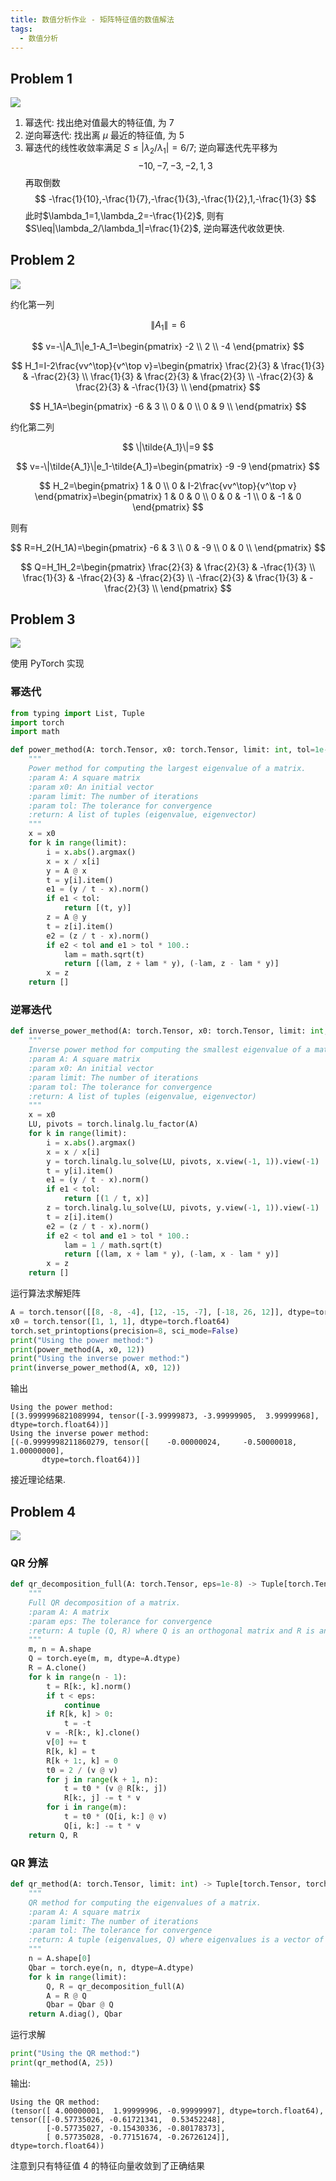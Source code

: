 ```yaml
---
title: 数值分析作业 - 矩阵特征值的数值解法
tags:
  - 数值分析
---
```


## Problem 1

![](https://cdn.duanyll.com/img/20230424163153.png)

1. 幂迭代: 找出绝对值最大的特征值, 为 $7$
2. 逆向幂迭代: 找出离 $\mu$ 最近的特征值, 为 $5$
3. 幂迭代的线性收敛率满足 $S\leq|\lambda_2/\lambda_1|=6/7$; 逆向幂迭代先平移为
   $$
   -10,-7,-3,-2,1,3
   $$
   再取倒数
   $$
   -\frac{1}{10},-\frac{1}{7},-\frac{1}{3},-\frac{1}{2},1,-\frac{1}{3}
   $$
   此时$\lambda_1=1,\lambda_2=-\frac{1}{2}$, 则有 $S\leq|\lambda_2/\lambda_1|=\frac{1}{2}$, 逆向幂迭代收敛更快.

## Problem 2

![](https://cdn.duanyll.com/img/20230424164140.png)

约化第一列

$$
\|A_1\|=6
$$

$$
v=-\|A_1\|e_1-A_1=\begin{pmatrix}
    -2 \\
    2 \\
    -4
\end{pmatrix}
$$

$$
H_1=I-2\frac{vv^\top}{v^\top v}=\begin{pmatrix}
 \frac{2}{3} & \frac{1}{3} & -\frac{2}{3} \\
 \frac{1}{3} & \frac{2}{3} & \frac{2}{3} \\
 -\frac{2}{3} & \frac{2}{3} & -\frac{1}{3} \\
\end{pmatrix}
$$

$$
H_1A=\begin{pmatrix}
 -6 & 3 \\
 0 & 0 \\
 0 & 9 \\
\end{pmatrix}
$$

约化第二列

$$
\|\tilde{A_1}\|=9
$$

$$
v=-\|\tilde{A_1}\|e_1-\tilde{A_1}=\begin{pmatrix}
    -9
    -9
\end{pmatrix}
$$

$$
H_2=\begin{pmatrix}
    1 & 0 \\
    0 & I-2\frac{vv^\top}{v^\top v}
\end{pmatrix}=\begin{pmatrix}
    1 & 0 & 0 \\
    0 & 0 & -1 \\
    0 & -1 & 0
\end{pmatrix}
$$

则有

$$
R=H_2(H_1A)=\begin{pmatrix}
 -6 & 3 \\
 0 & -9 \\
 0 & 0 \\
\end{pmatrix}
$$

$$
Q=H_1H_2=\begin{pmatrix}
 \frac{2}{3} & \frac{2}{3} & -\frac{1}{3} \\
 \frac{1}{3} & -\frac{2}{3} & -\frac{2}{3} \\
 -\frac{2}{3} & \frac{1}{3} & -\frac{2}{3} \\
\end{pmatrix}
$$

## Problem 3

![](https://cdn.duanyll.com/img/20230424170344.png)

使用 PyTorch 实现

### 幂迭代

```python
from typing import List, Tuple
import torch
import math

def power_method(A: torch.Tensor, x0: torch.Tensor, limit: int, tol=1e-6) -> List[Tuple[float, torch.Tensor]]:
    """
    Power method for computing the largest eigenvalue of a matrix.
    :param A: A square matrix
    :param x0: An initial vector
    :param limit: The number of iterations
    :param tol: The tolerance for convergence
    :return: A list of tuples (eigenvalue, eigenvector)
    """
    x = x0
    for k in range(limit):
        i = x.abs().argmax()
        x = x / x[i]
        y = A @ x
        t = y[i].item()
        e1 = (y / t - x).norm()
        if e1 < tol:
            return [(t, y)]
        z = A @ y
        t = z[i].item()
        e2 = (z / t - x).norm()
        if e2 < tol and e1 > tol * 100.:
            lam = math.sqrt(t)
            return [(lam, z + lam * y), (-lam, z - lam * y)]
        x = z
    return []
```

### 逆幂迭代

```python
def inverse_power_method(A: torch.Tensor, x0: torch.Tensor, limit: int, tol=1e-6) -> List[Tuple[float, torch.Tensor]]:
    """
    Inverse power method for computing the smallest eigenvalue of a matrix.
    :param A: A square matrix
    :param x0: An initial vector
    :param limit: The number of iterations
    :param tol: The tolerance for convergence
    :return: A list of tuples (eigenvalue, eigenvector)
    """
    x = x0
    LU, pivots = torch.linalg.lu_factor(A)
    for k in range(limit):
        i = x.abs().argmax()
        x = x / x[i]
        y = torch.linalg.lu_solve(LU, pivots, x.view(-1, 1)).view(-1)
        t = y[i].item()
        e1 = (y / t - x).norm()
        if e1 < tol:
            return [(1 / t, x)]
        z = torch.linalg.lu_solve(LU, pivots, y.view(-1, 1)).view(-1)
        t = z[i].item()
        e2 = (z / t - x).norm()
        if e2 < tol and e1 > tol * 100.:
            lam = 1 / math.sqrt(t)
            return [(lam, x + lam * y), (-lam, x - lam * y)]
        x = z
    return []
```

运行算法求解矩阵

```python
A = torch.tensor([[8, -8, -4], [12, -15, -7], [-18, 26, 12]], dtype=torch.float64)
x0 = torch.tensor([1, 1, 1], dtype=torch.float64)
torch.set_printoptions(precision=8, sci_mode=False)
print("Using the power method:")
print(power_method(A, x0, 12))
print("Using the inverse power method:")
print(inverse_power_method(A, x0, 12))
```

输出

```
Using the power method:
[(3.9999996821089994, tensor([-3.99999873, -3.99999905,  3.99999968], dtype=torch.float64))]
Using the inverse power method:
[(-0.9999998211860279, tensor([    -0.00000024,     -0.50000018,      1.00000000],
       dtype=torch.float64))]
```

接近理论结果.

## Problem 4

![](https://cdn.duanyll.com/img/20230424203225.png)

### QR 分解

```python
def qr_decomposition_full(A: torch.Tensor, eps=1e-8) -> Tuple[torch.Tensor, torch.Tensor]:
    """
    Full QR decomposition of a matrix.
    :param A: A matrix
    :param eps: The tolerance for convergence
    :return: A tuple (Q, R) where Q is an orthogonal matrix and R is an upper triangular matrix
    """
    m, n = A.shape
    Q = torch.eye(m, m, dtype=A.dtype)
    R = A.clone()
    for k in range(n - 1):
        t = R[k:, k].norm()
        if t < eps:
            continue
        if R[k, k] > 0:
            t = -t
        v = -R[k:, k].clone()
        v[0] += t
        R[k, k] = t
        R[k + 1:, k] = 0
        t0 = 2 / (v @ v)
        for j in range(k + 1, n):
            t = t0 * (v @ R[k:, j])
            R[k:, j] -= t * v
        for i in range(m):
            t = t0 * (Q[i, k:] @ v)
            Q[i, k:] -= t * v
    return Q, R
```

### QR 算法

```python
def qr_method(A: torch.Tensor, limit: int) -> Tuple[torch.Tensor, torch.Tensor]:
    """
    QR method for computing the eigenvalues of a matrix.
    :param A: A square matrix
    :param limit: The number of iterations
    :param tol: The tolerance for convergence
    :return: A tuple (eigenvalues, Q) where eigenvalues is a vector of eigenvalues and Q is an orthogonal matrix
    """
    n = A.shape[0]
    Qbar = torch.eye(n, n, dtype=A.dtype)
    for k in range(limit):
        Q, R = qr_decomposition_full(A)
        A = R @ Q
        Qbar = Qbar @ Q
    return A.diag(), Qbar
```

运行求解

```python
print("Using the QR method:")
print(qr_method(A, 25))
```

输出:

```
Using the QR method:
(tensor([ 4.00000001,  1.99999996, -0.99999997], dtype=torch.float64), 
tensor([[-0.57735026, -0.61721341,  0.53452248],
        [-0.57735027, -0.15430336, -0.80178373],
        [ 0.57735028, -0.77151674, -0.26726124]], dtype=torch.float64))
```

注意到只有特征值 $4$ 的特征向量收敛到了正确结果